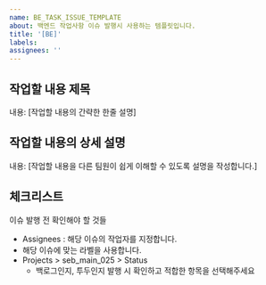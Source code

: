 ```yaml
---
name: BE_TASK_ISSUE_TEMPLATE
about: 백엔드 작업사항 이슈 발행시 사용하는 템플릿입니다.
title: '[BE]'
labels:
assignees: ''
---
```


## 작업할 내용 제목

내용: [작업할 내용의 간략한 한줄 설명]

## 작업할 내용의 상세 설명

내용: [작업할 내용을 다른 팀원이 쉽게 이해할 수 있도록 설명을 작성합니다.]

## 체크리스트

이슈 발행 전 확인해야 할 것들

- Assignees : 해당 이슈의 작업자를 지정합니다.
- 해당 이슈에 맞는 라벨을 사용합니다.
- Projects > seb_main_025 > Status
  - 백로그인지, 투두인지 발행 시 확인하고 적합한 항목을 선택해주세요
